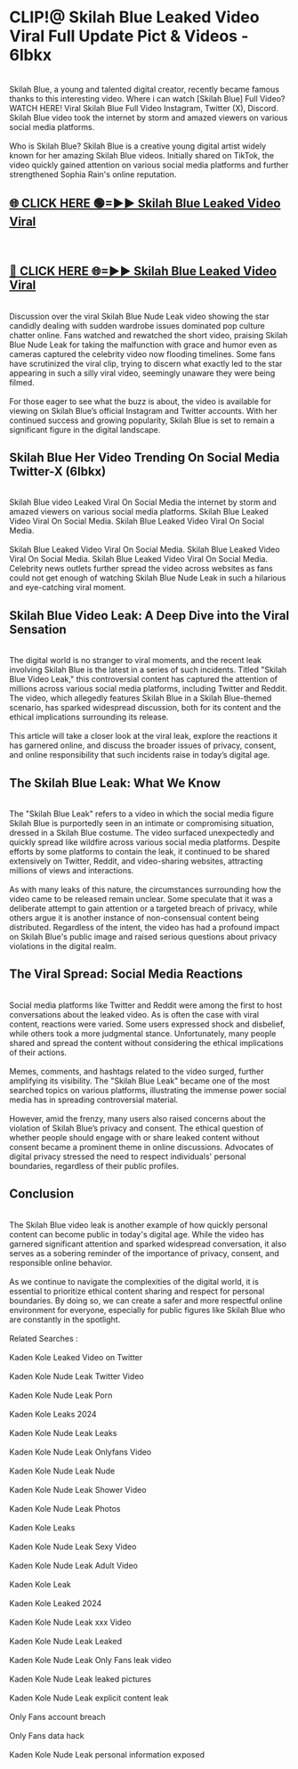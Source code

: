 # CLIP!@ Skilah Blue Leaked Video Viral Full Update Pict & Videos - 6lbkx
<br>
Skilah Blue, a young and talented digital creator, recently became famous thanks to this interesting video. Where i can watch [Skilah Blue] Full Video? WATCH HERE! Viral Skilah Blue Full Video Instagram, Twitter (X), Discord. Skilah Blue video took the internet by storm and amazed viewers on various social media platforms.
<br><br>
Who is Skilah Blue? Skilah Blue is a creative young digital artist widely known for her amazing Skilah Blue videos. Initially shared on TikTok, the video quickly gained attention on various social media platforms and further strengthened Sophia Rain's online reputation.
<br>
<h2><a href="https://bestclip.site?title=Skilah_Blue">🌐 CLICK HERE 🟢=►► Skilah Blue Leaked Video Viral</a></h2>
<br>
<h2><a href="https://bestclip.site?title=Skilah_Blue">🔴 CLICK HERE 🌐=►► Skilah Blue Leaked Video Viral</a></h2>
<br>
Discussion over the viral Skilah Blue Nude Leak video showing the star candidly dealing with sudden wardrobe issues dominated pop culture chatter online. Fans watched and rewatched the short video, praising Skilah Blue Nude Leak for taking the malfunction with grace and humor even as cameras captured the celebrity video now flooding timelines. Some fans have scrutinized the viral clip, trying to discern what exactly led to the star appearing in such a silly viral video, seemingly unaware they were being filmed.
<br><br>
For those eager to see what the buzz is about, the video is available for viewing on Skilah Blue’s official Instagram and Twitter accounts. With her continued success and growing popularity, Skilah Blue is set to remain a significant figure in the digital landscape.
<br>
<h2>Skilah Blue Her Video Trending On Social Media Twitter-X (6lbkx)</h2>
<br>
Skilah Blue video Leaked Viral On Social Media the internet by storm and amazed viewers on various social media platforms. Skilah Blue Leaked Video Viral On Social Media. Skilah Blue Leaked Video Viral On Social Media.
<br><br>
Skilah Blue Leaked Video Viral On Social Media. Skilah Blue Leaked Video Viral On Social Media. Skilah Blue Leaked Video Viral On Social Media. Celebrity news outlets further spread the video across websites as fans could not get enough of watching Skilah Blue Nude Leak in such a hilarious and eye-catching viral moment.
<br>
<h2>Skilah Blue Video Leak: A Deep Dive into the Viral Sensation</h2>
<br>
The digital world is no stranger to viral moments, and the recent leak involving Skilah Blue is the latest in a series of such incidents. Titled "Skilah Blue Video Leak," this controversial content has captured the attention of millions across various social media platforms, including Twitter and Reddit. The video, which allegedly features Skilah Blue in a Skilah Blue-themed scenario, has sparked widespread discussion, both for its content and the ethical implications surrounding its release.
<br><br>
This article will take a closer look at the viral leak, explore the reactions it has garnered online, and discuss the broader issues of privacy, consent, and online responsibility that such incidents raise in today’s digital age.
<br>
<h2>The Skilah Blue Leak: What We Know</h2>
<br>
The "Skilah Blue Leak" refers to a video in which the social media figure Skilah Blue is purportedly seen in an intimate or compromising situation, dressed in a Skilah Blue costume. The video surfaced unexpectedly and quickly spread like wildfire across various social media platforms. Despite efforts by some platforms to contain the leak, it continued to be shared extensively on Twitter, Reddit, and video-sharing websites, attracting millions of views and interactions.
<br><br>
As with many leaks of this nature, the circumstances surrounding how the video came to be released remain unclear. Some speculate that it was a deliberate attempt to gain attention or a targeted breach of privacy, while others argue it is another instance of non-consensual content being distributed. Regardless of the intent, the video has had a profound impact on Skilah Blue's public image and raised serious questions about privacy violations in the digital realm.
<br>
<h2>The Viral Spread: Social Media Reactions</h2>
<br>
Social media platforms like Twitter and Reddit were among the first to host conversations about the leaked video. As is often the case with viral content, reactions were varied. Some users expressed shock and disbelief, while others took a more judgmental stance. Unfortunately, many people shared and spread the content without considering the ethical implications of their actions.
<br><br>
Memes, comments, and hashtags related to the video surged, further amplifying its visibility. The "Skilah Blue Leak" became one of the most searched topics on various platforms, illustrating the immense power social media has in spreading controversial material.
<br><br>
However, amid the frenzy, many users also raised concerns about the violation of Skilah Blue’s privacy and consent. The ethical question of whether people should engage with or share leaked content without consent became a prominent theme in online discussions. Advocates of digital privacy stressed the need to respect individuals' personal boundaries, regardless of their public profiles.
<br>
<h2>Conclusion</h2>
<br>
The Skilah Blue video leak is another example of how quickly personal content can become public in today's digital age. While the video has garnered significant attention and sparked widespread conversation, it also serves as a sobering reminder of the importance of privacy, consent, and responsible online behavior.
<br><br>
As we continue to navigate the complexities of the digital world, it is essential to prioritize ethical content sharing and respect for personal boundaries. By doing so, we can create a safer and more respectful online environment for everyone, especially for public figures like Skilah Blue who are constantly in the spotlight.
<br><br>
Related Searches :
<br><br>
Kaden Kole Leaked Video on Twitter
<br><br>
Kaden Kole Nude Leak Twitter Video
<br><br>
Kaden Kole Nude Leak Porn
<br><br>
Kaden Kole Leaks 2024
<br><br>
Kaden Kole Nude Leak Leaks
<br><br>
Kaden Kole Nude Leak Onlyfans Video
<br><br>
Kaden Kole Nude Leak Nude
<br><br>
Kaden Kole Nude Leak Shower Video
<br><br>
Kaden Kole Nude Leak Photos
<br><br>
Kaden Kole Leaks
<br><br>
Kaden Kole Nude Leak Sexy Video
<br><br>
Kaden Kole Nude Leak Adult Video
<br><br>
Kaden Kole Leak
<br><br>
Kaden Kole Leaked 2024
<br><br>
Kaden Kole Nude Leak xxx Video
<br><br>
Kaden Kole Nude Leak Leaked
<br><br>
Kaden Kole Nude Leak Only Fans leak video
<br><br>
Kaden Kole Nude Leak leaked pictures
<br><br>
Kaden Kole Nude Leak explicit content leak
<br><br>
Only Fans account breach
<br><br>
Only Fans data hack
<br><br>
Kaden Kole Nude Leak personal information exposed